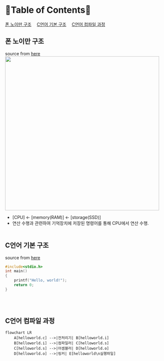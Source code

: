 📜Table of Contents📜
===
[폰 노이만 구조](#폰-노이만-구조)&emsp;
[C언어 기본 구조](#c언어-기본-구조)&emsp;
[C언어 컴파일 과정](#c언어-컴파일-과정)
<br>

## 폰 노이만 구조
source from [here](https://yoons2owo.tistory.com/5)<br>
<img src="https://github.com/redzzzi/C23summer/assets/127263392/325896ee-ed33-414a-a26c-ec66c8533207" width="500px"><br>
* [CPU] ← [memory(RAM)] ← [storage(SSD)]
* 연산 수행과 관련하여 기억장치에 저장된 명령어를 통해 CPU에서 연산 수행.
<br><br>

## C언어 기본 구조
source from [here](https://atomic0x90.github.io/c-language/2019/05/23/Characteristics-and-structure-of-language-C.html)
```C
#include<stdio.h>
int main()
{
    printf("Hello, world!");
    return 0;
}
```

<br><br>

## C언어 컴파일 과정
```mermaid
flowchart LR
    A[helloworld.c] -->|전처리기| B[helloworld.i]
    B[helloworld.i] -->|컴파일러| C[helloworld.s]
    C[helloworld.s] -->|어셈블러| D[helloworld.o]
    D[helloworld.o] -->|링커| E[helloworld\n실행파일]
```

